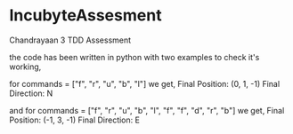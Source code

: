 # IncubyteAssesment
Chandrayaan 3 TDD Assessment

the code has been written in python with two examples to check it's working,

for commands = ["f", "r", "u", "b", "l"]
we get,
Final Position: (0, 1, -1)
Final Direction: N

and for commands = ["f", "r", "u", "b", "l", "f", "f", "d", "r", "b"]
we get,
Final Position: (-1, 3, -1)
Final Direction: E
